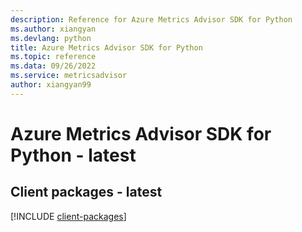 ```yaml
---
description: Reference for Azure Metrics Advisor SDK for Python
ms.author: xiangyan
ms.devlang: python
title: Azure Metrics Advisor SDK for Python
ms.topic: reference
ms.data: 09/26/2022
ms.service: metricsadvisor
author: xiangyan99
---
```

# Azure Metrics Advisor SDK for Python - latest

## Client packages - latest
[!INCLUDE [client-packages](metrics-advisor-client-index.md)]